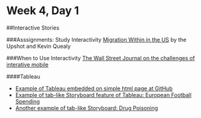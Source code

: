 # Week 4, Day 1
##Interactive Stories

###Asssignments: Study Interactivity
[Migration Within in the US](http://www.nytimes.com/interactive/2014/08/13/upshot/where-people-in-each-state-were-born.html?abt=0002&abg=0&_r=0) by the Upshot and Kevin Quealy

###When to Use Interactivity
[The Wall Street Journal on the challenges of interative mobile](https://www.journalism.co.uk/news/how-the-wall-street-journal-approaches-data-interactives-on-mobile/s2/a574385/)

####Tableau

- [Example of Tableau embedded on simple html page at GitHub](http://jacklule.github.io/pages/embed-test-Tableau.html)
- [Example of tab-like Storyboard feature of Tableau: European Football Spending](https://public.tableau.com/s/gallery/spending-and-performance-5-european-football-leagues)
- [Another example of tab-like Storyboard: Drug Poisoning](https://public.tableau.com/s/gallery/fatal-drug-overdose-rates-united-states?utm_source=feedburner&utm_medium=email&utm_campaign=Feed%3A+VizOfTheDay+%28Viz+of+the+Day+-+Beautiful+Visual+Stories%29)
